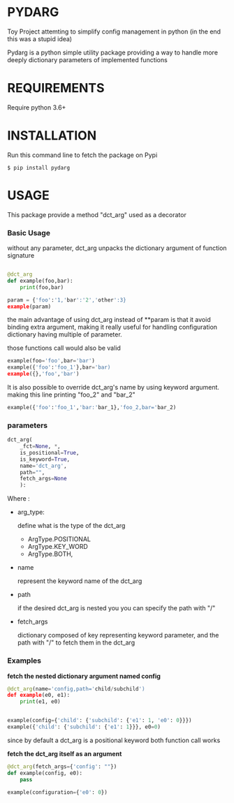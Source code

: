 PYDARG
======
Toy Project attemting to simplify config management in python
(in the end this was a stupid idea) 


Pydarg is a python simple utility package providing a way to handle
more deeply dictionary parameters of implemented functions


REQUIREMENTS
===========

Require python 3.6+

INSTALLATION
============

Run this command line to fetch the package on Pypi

``` shell
$ pip install pydarg
```

USAGE
============

This package provide a method "dct_arg" used as a decorator

### Basic Usage

without any parameter, dct_arg unpacks the dictionary
argument of function signature

``` python

@dct_arg
def example(foo,bar):
    print(foo,bar)

param = {'foo':'1,'bar':'2','other':3}
example(param)
```

the main advantage of using dct_arg instead of **param
is that it avoid binding extra argument, making it really useful for
handling configuration dictionary having multiple of parameter.

those functions call would also be valid

``` python
example(foo='foo',bar='bar')
example({'foo':'foo_1'},bar='bar)
example({},'foo','bar')
```

It is also possible to override dct_arg's name by using keyword argument.
making this line printing "foo_2" and "bar_2"

``` python
example({'foo':'foo_1','bar:'bar_1},'foo_2,bar='bar_2)
```


### parameters

```python
dct_arg(
    _fct=None, *,
    is_positional=True,
    is_keyword=True,
    name='dct_arg',
    path="",
    fetch_args=None
    ):
```

Where :
- arg_type:

    define what is the type of the dct_arg

    - ArgType.POSITIONAL
    - ArgType.KEY_WORD
    - ArgType.BOTH,

- name

    represent the keyword name of the dct_arg

- path

    if the desired dct_arg is nested you you can specify the path
    with "/"

- fetch_args

    dictionary composed of key representing keyword parameter, and
    the path with "/" to fetch them in the dct_arg


### Examples

**fetch the nested dictionary argument named config**

```python
@dct_arg(name='config,path='child/subchild')
def example(e0, e1):
    print(e1, e0)


example(config={'child': {'subchild': {'e1': 1, 'e0': 0}}})
example({'child': {'subchild': {'e1': 1}}}, e0=0)
```

since by default a dct_arg is a positional keyword
both function call works

**fetch the dct_arg itself as an argument**

```python
@dct_arg(fetch_args={'config': ""})
def example(config, e0):
    pass

example(configuration={'e0': 0})
```
